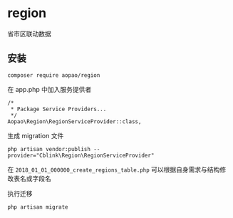 # region
省市区联动数据

## 安装

`composer require aopao/region`

在 app.php 中加入服务提供者

```
/*
 * Package Service Providers...
 */
Aopao\Region\RegionServiceProvider::class,
```

生成 migration 文件

`php artisan vendor:publish --provider="Cblink\Region\RegionServiceProvider"`

在 `2018_01_01_000000_create_regions_table.php` 可以根据自身需求与结构修改表名或字段名

执行迁移

`php artisan migrate`
